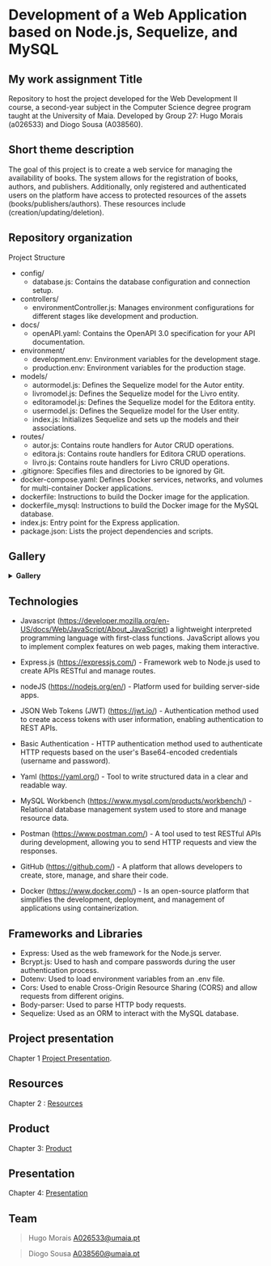 # Development of a Web Application based on Node.js, Sequelize, and MySQL

## My work assignment Title

Repository to host the project developed for the Web Development II course, a second-year subject in the Computer Science degree program taught at the University of Maia. Developed by Group 27: Hugo Morais (a026533) and Diogo Sousa (A038560).

## Short theme description

The goal of this project is to create a web service for managing the availability of books. The system allows for the registration of books, authors, and publishers. 
Additionally, only registered and authenticated users on the platform have access to protected resources of the assets (books/publishers/authors). These resources include (creation/updating/deletion).

## Repository organization
Project Structure
* config/
  * database.js: Contains the database configuration and connection setup.
* controllers/
  * environmentController.js: Manages environment configurations for different stages like development and production.
* docs/
  * openAPI.yaml: Contains the OpenAPI 3.0 specification for your API documentation.
* environment/
  * development.env: Environment variables for the development stage.
  * production.env: Environment variables for the production stage.
* models/
  * autormodel.js: Defines the Sequelize model for the Autor entity.
  * livromodel.js: Defines the Sequelize model for the Livro entity.
  * editoramodel.js: Defines the Sequelize model for the Editora entity.
  * usermodel.js: Defines the Sequelize model for the User entity.
  * index.js: Initializes Sequelize and sets up the models and their associations.
* routes/
  * autor.js: Contains route handlers for Autor CRUD operations.
  * editora.js: Contains route handlers for Editora CRUD operations.
  * livro.js: Contains route handlers for Livro CRUD operations.
* .gitignore: Specifies files and directories to be ignored by Git.
* docker-compose.yaml: Defines Docker services, networks, and volumes for multi-container Docker applications.
* dockerfile: Instructions to build the Docker image for the application.
* dockerfile_mysql: Instructions to build the Docker image for the MySQL database.
* index.js: Entry point for the Express application.
* package.json: Lists the project dependencies and scripts.

## Gallery

<details>
<summary><b>Gallery</b></summary>

![imagem](https://github.com/nf23dw2g27/MomentoAvaliacao01/blob/main/docs/Images/API%20schematic.png)

![imagem](https://github.com/nf23dw2g27/MomentoAvaliacao01/blob/main/docs/Images/Postman.png)

![imagem](https://github.com/nf23dw2g27/MomentoAvaliacao01/blob/main/docs/Images/Postman%20-%20Create%20Book.jpg)

![imagem](https://github.com/nf23dw2g27/MomentoAvaliacao01/blob/main/docs/Images/Postman%20-%20List%20books.jpg)

![imagem](https://github.com/nf23dw2g27/MomentoAvaliacao01/blob/main/docs/Images/Postman%20-%20List%20the%20book%20with%20ID%204.jpg)
</details>

## Technologies

* Javascript (https://developer.mozilla.org/en-US/docs/Web/JavaScript/About_JavaScript) a lightweight interpreted programming language with first-class functions. JavaScript allows you to implement complex features on web pages, making them interactive.

* Express.js (https://expressjs.com/) - Framework web to Node.js used to create APIs RESTful and manage routes.

* nodeJS (https://nodejs.org/en/) - Platform used for building server-side apps.

* JSON Web Tokens (JWT) (https://jwt.io/) - Authentication method used to create access tokens with user information, enabling authentication to REST APIs.

* Basic Authentication - HTTP authentication method used to authenticate HTTP requests based on the user's Base64-encoded credentials (username and password).

* Yaml (https://yaml.org/) - Tool to write structured data in a clear and readable way.

* MySQL Workbench (https://www.mysql.com/products/workbench/) - Relational database management system used to store and manage resource data.

* Postman (https://www.postman.com/) - A tool used to test RESTful APIs during development, allowing you to send HTTP requests and view the responses.

* GitHub (https://github.com/) - A platform that allows developers to create, store, manage, and share their code.

* Docker (https://www.docker.com/) - Is an open-source platform that simplifies the development, deployment, and management of applications using containerization.


## Frameworks and Libraries
* Express: Used as the web framework for the Node.js server.
* Bcrypt.js: Used to hash and compare passwords during the user authentication process.
* Dotenv: Used to load environment variables from an .env file.
* Cors: Used to enable Cross-Origin Resource Sharing (CORS) and allow requests from different origins.
* Body-parser: Used to parse HTTP body requests.
* Sequelize: Used as an ORM to interact with the MySQL database.

## Project presentation

Chapter 1 [Project Presentation](docs/ProjectPresentation.md).

## Resources

Chapter 2 : [Resources](docs/Resources.md)

## Product

Chapter 3: [Product](docs/Product.md)

## Presentation

Chapter 4: [Presentation](docs/Presentation.md)

## Team

> Hugo Morais <A026533@umaia.pt>

> Diogo Sousa <A038560@umaia.pt>
